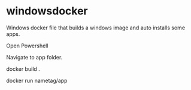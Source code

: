 # windowsdocker
Windows docker file that builds a windows image and auto installs some apps.

Open Powershell

Navigate to app folder.

docker build .

docker run nametag/app